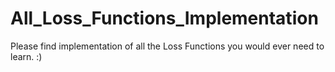 # All_Loss_Functions_Implementation

Please find implementation of all the Loss Functions you would ever need to learn. :) 
